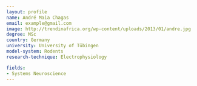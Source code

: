 ```yaml
---
layout: profile
name: André Maia Chagas
email: example@gmail.com
image: http://trendinafrica.org/wp-content/uploads/2013/01/andre.jpg
degree: MSc
country: Germany
university: University of Tübingen
model-system: Rodents
research-technique: Electrophysiology

fields:
- Systems Neuroscience
---
```

